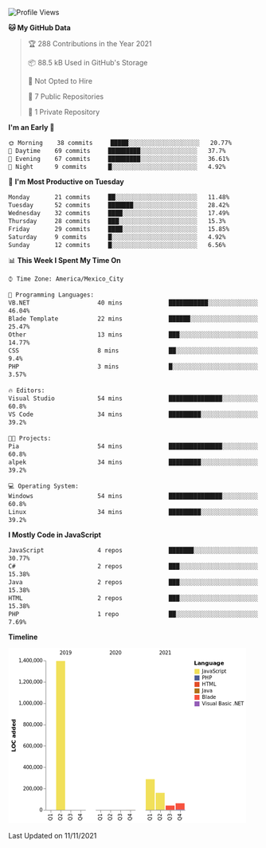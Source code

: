 <!--START_SECTION:waka-->
![Profile Views](http://img.shields.io/badge/Profile%20Views-0-blue)

**🐱 My GitHub Data** 

> 🏆 288 Contributions in the Year 2021
 > 
> 📦 88.5 kB Used in GitHub's Storage 
 > 
> 🚫 Not Opted to Hire
 > 
> 📜 7 Public Repositories 
 > 
> 🔑 1 Private Repository 
 > 
**I'm an Early 🐤** 

```text
🌞 Morning    38 commits     █████░░░░░░░░░░░░░░░░░░░░   20.77% 
🌆 Daytime    69 commits     █████████░░░░░░░░░░░░░░░░   37.7% 
🌃 Evening    67 commits     █████████░░░░░░░░░░░░░░░░   36.61% 
🌙 Night      9 commits      █░░░░░░░░░░░░░░░░░░░░░░░░   4.92%

```
📅 **I'm Most Productive on Tuesday** 

```text
Monday       21 commits     ██░░░░░░░░░░░░░░░░░░░░░░░   11.48% 
Tuesday      52 commits     ███████░░░░░░░░░░░░░░░░░░   28.42% 
Wednesday    32 commits     ████░░░░░░░░░░░░░░░░░░░░░   17.49% 
Thursday     28 commits     ███░░░░░░░░░░░░░░░░░░░░░░   15.3% 
Friday       29 commits     ████░░░░░░░░░░░░░░░░░░░░░   15.85% 
Saturday     9 commits      █░░░░░░░░░░░░░░░░░░░░░░░░   4.92% 
Sunday       12 commits     █░░░░░░░░░░░░░░░░░░░░░░░░   6.56%

```


📊 **This Week I Spent My Time On** 

```text
⌚︎ Time Zone: America/Mexico_City

💬 Programming Languages: 
VB.NET                   40 mins             ███████████░░░░░░░░░░░░░░   46.04% 
Blade Template           22 mins             ██████░░░░░░░░░░░░░░░░░░░   25.47% 
Other                    13 mins             ███░░░░░░░░░░░░░░░░░░░░░░   14.77% 
CSS                      8 mins              ██░░░░░░░░░░░░░░░░░░░░░░░   9.4% 
PHP                      3 mins              █░░░░░░░░░░░░░░░░░░░░░░░░   3.57%

🔥 Editors: 
Visual Studio            54 mins             ███████████████░░░░░░░░░░   60.8% 
VS Code                  34 mins             █████████░░░░░░░░░░░░░░░░   39.2%

🐱‍💻 Projects: 
Pia                      54 mins             ███████████████░░░░░░░░░░   60.8% 
alpek                    34 mins             █████████░░░░░░░░░░░░░░░░   39.2%

💻 Operating System: 
Windows                  54 mins             ███████████████░░░░░░░░░░   60.8% 
Linux                    34 mins             █████████░░░░░░░░░░░░░░░░   39.2%

```

**I Mostly Code in JavaScript** 

```text
JavaScript               4 repos             ███████░░░░░░░░░░░░░░░░░░   30.77% 
C#                       2 repos             ███░░░░░░░░░░░░░░░░░░░░░░   15.38% 
Java                     2 repos             ███░░░░░░░░░░░░░░░░░░░░░░   15.38% 
HTML                     2 repos             ███░░░░░░░░░░░░░░░░░░░░░░   15.38% 
PHP                      1 repo              ██░░░░░░░░░░░░░░░░░░░░░░░   7.69%

```


**Timeline**

![Chart not found](https://raw.githubusercontent.com/JorgeGinez/JorgeGinez/main/charts/bar_graph.png) 


 Last Updated on 11/11/2021
<!--END_SECTION:waka-->
